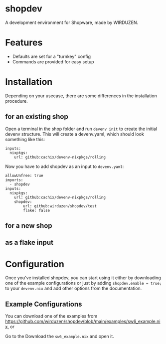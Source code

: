 # shopdev

A development environment for Shopware, made by WIRDUZEN.

# Features

- Defaults are set for a "turnkey" config
- Commands are provided for easy setup

# Installation

Depending on your usecase, there are some differences in the installation procedure.

## for an existing shop 

Open a terminal in the shop folder and run `devenv init` to create the initial devenv structure. This will create a devenv.yaml, which should look something like this:

```devenv
inputs:
  nixpkgs:
    url: github:cachix/devenv-nixpkgs/rolling
```

Now you have to add shopdev as an input to `devenv.yaml`:

```devenv
allowUnfree: true
imports:
  - shopdev
inputs:
  nixpkgs:
    url: github:cachix/devenv-nixpkgs/rolling
	shopdev:
		url: github:wirduzen/shopdev/test
		flake: false
```

## for a new shop

## as a flake input

# Configuration

Once you've installed shopdev, you can start using it either by downloading one of the example configurations or just by adding `shopdev.enable = true;` to your `devenv.nix` and add other options from the documentation.

## Example Configurations

You can download one of the examples from https://github.com/wirduzen/shopdev/blob/main/examples/sw6_example.nix, or 

Go to the Download the `sw6_example.nix` and open it. 
